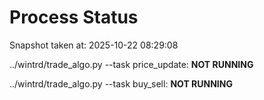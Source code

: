 # Process Status

Snapshot taken at: 2025-10-22 08:29:08

../wintrd/trade_algo.py --task price_update: **NOT RUNNING**

../wintrd/trade_algo.py --task buy_sell: **NOT RUNNING**

